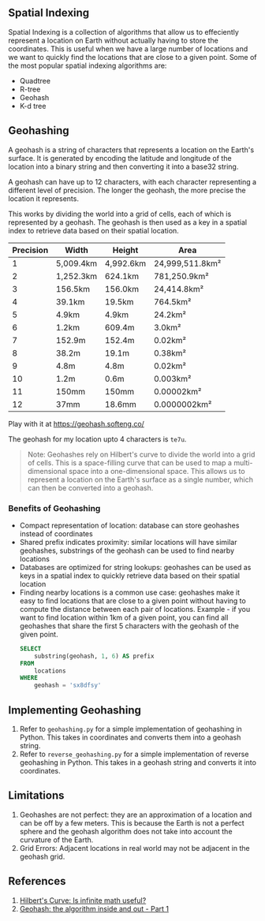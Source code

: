 ## Spatial Indexing
Spatial Indexing is a collection of algorithms that allow us to effeciently represent a location on Earth without actually having to store the coordinates. This is useful when we have a large number of locations and we want to quickly find the locations that are close to a given point. Some of the most popular spatial indexing algorithms are:
- Quadtree
- R-tree
- Geohash
- K-d tree


## Geohashing
A geohash is a string of characters that represents a location on the Earth's surface. It is generated by encoding the latitude and longitude of the location into a binary string and then converting it into a base32 string.

A geohash can have up to 12 characters, with each character representing a different level of precision. The longer the geohash, the more precise the location it represents.

This works by dividing the world into a grid of cells, each of which is represented by a geohash. The geohash is then used as a key in a spatial index to retrieve data based on their spatial location.

| Precision | Width     | Height    | Area            |
| --------- | --------- | --------- | --------------- |
| 1         | 5,009.4km | 4,992.6km | 24,999,511.8km² |
| 2         | 1,252.3km | 624.1km   | 781,250.9km²    |
| 3         | 156.5km   | 156.0km   | 24,414.8km²     |
| 4         | 39.1km    | 19.5km    | 764.5km²        |
| 5         | 4.9km     | 4.9km     | 24.2km²         |
| 6         | 1.2km     | 609.4m    | 3.0km²          |
| 7         | 152.9m    | 152.4m    | 0.02km²         |
| 8         | 38.2m     | 19.1m     | 0.38km²         |
| 9         | 4.8m      | 4.8m      | 0.02km²         |
| 10        | 1.2m      | 0.6m      | 0.003km²        |
| 11        | 150mm     | 150mm     | 0.00002km²      |
| 12        | 37mm      | 18.6mm    | 0.0000002km²    |

Play with it at https://geohash.softeng.co/

The geohash for my location upto 4 characters is `te7u`.

> Note: Geohashes rely on Hilbert's curve to divide the world into a grid of cells. This is a space-filling curve that can be used to map a multi-dimensional space into a one-dimensional space. This allows us to represent a location on the Earth's surface as a single number, which can then be converted into a geohash.

### Benefits of Geohashing
- Compact representation of location: database can store geohashes instead of coordinates
- Shared prefix indicates proximity: similar locations will have similar geohashes, substrings of the geohash can be used to find nearby locations
- Databases are optimized for string lookups: geohashes can be used as keys in a spatial index to quickly retrieve data based on their spatial location
- Finding nearby locations is a common use case: geohashes make it easy to find locations that are close to a given point without having to compute the distance between each pair of locations. Example - if you want to find location within 1km of a given point, you can find all geohashes that share the first 5 characters with the geohash of the given point. 
    ```sql
    SELECT
        substring(geohash, 1, 6) AS prefix
    FROM
        locations
    WHERE
        geohash = 'sx8dfsy'
    ```

## Implementing Geohashing
1. Refer to `geohashing.py` for a simple implementation of geohashing in Python. This takes in coordinates and converts them into a geohash string.
2. Refer to `reverse_geohashing.py` for a simple implementation of reverse geohashing in Python. This takes in a geohash string and converts it into coordinates.

## Limitations
1. Geohashes are not perfect: they are an approximation of a location and can be off by a few meters. This is because the Earth is not a perfect sphere and the geohash algorithm does not take into account the curvature of the Earth.
2. Grid Errors: Adjacent locations in real world may not be adjacent in the geohash grid.

## References
1. [Hilbert's Curve: Is infinite math useful?](https://www.youtube.com/watch?v=3s7h2MHQtxc)
2. [Geohash: the algorithm inside and out - Part 1](https://www.youtube.com/watch?v=vGKs-c1nQYU)